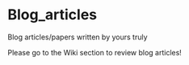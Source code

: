 # Blog_articles
Blog articles/papers written by yours truly

Please go to the Wiki section to review blog articles!
